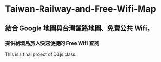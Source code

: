 # Taiwan-Railway-and-Free-Wifi-Map

## 結合 Google 地圖與台灣鐵路地圖、免費公共 Wifi，
### 提供給環島旅人快速便捷的 Free Wifi 查詢
This is a final project of D3.js class.
